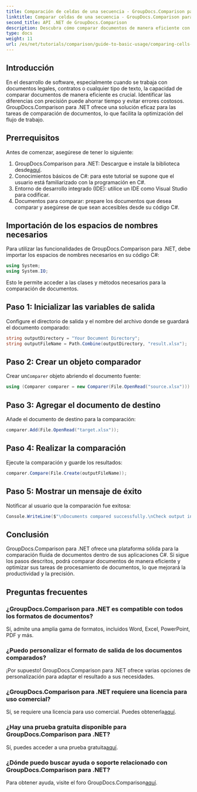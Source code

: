 ```yaml
---
title: Comparación de celdas de una secuencia - GroupDocs.Comparison para .NET
linktitle: Comparar celdas de una secuencia - GroupDocs.Comparison para .NET
second_title: API .NET de GroupDocs.Comparison
description: Descubra cómo comparar documentos de manera eficiente con GroupDocs.Comparison para .NET. Esta guía completa le muestra cómo importar espacios de nombres, inicializar variables de comparación y realizar comparaciones de documentos paso a paso.
type: docs
weight: 11
url: /es/net/tutorials/comparison/guide-to-basic-usage/comparing-cells-from-stream/
---
```

## Introducción

En el desarrollo de software, especialmente cuando se trabaja con documentos legales, contratos o cualquier tipo de texto, la capacidad de comparar documentos de manera eficiente es crucial. Identificar las diferencias con precisión puede ahorrar tiempo y evitar errores costosos. GroupDocs.Comparison para .NET ofrece una solución eficaz para las tareas de comparación de documentos, lo que facilita la optimización del flujo de trabajo.

## Prerrequisitos

Antes de comenzar, asegúrese de tener lo siguiente:

1.  GroupDocs.Comparison para .NET: Descargue e instale la biblioteca desde[aquí](https://releases.groupdocs.com/comparison/net/).
2. Conocimientos básicos de C#: para este tutorial se supone que el usuario está familiarizado con la programación en C#.
3. Entorno de desarrollo integrado (IDE): utilice un IDE como Visual Studio para codificar.
4. Documentos para comparar: prepare los documentos que desea comparar y asegúrese de que sean accesibles desde su código C#.

## Importación de los espacios de nombres necesarios

Para utilizar las funcionalidades de GroupDocs.Comparison para .NET, debe importar los espacios de nombres necesarios en su código C#:

```csharp
using System;
using System.IO;
```

Esto le permite acceder a las clases y métodos necesarios para la comparación de documentos.

## Paso 1: Inicializar las variables de salida

Configure el directorio de salida y el nombre del archivo donde se guardará el documento comparado:

```csharp
string outputDirectory = "Your Document Directory";
string outputFileName = Path.Combine(outputDirectory, "result.xlsx");
```

## Paso 2: Crear un objeto comparador

 Crear un`Comparer` objeto abriendo el documento fuente:

```csharp
using (Comparer comparer = new Comparer(File.OpenRead("source.xlsx")))
```

## Paso 3: Agregar el documento de destino

Añade el documento de destino para la comparación:

```csharp
comparer.Add(File.OpenRead("target.xlsx"));
```

## Paso 4: Realizar la comparación

Ejecute la comparación y guarde los resultados:

```csharp
comparer.Compare(File.Create(outputFileName));
```

## Paso 5: Mostrar un mensaje de éxito

Notificar al usuario que la comparación fue exitosa:

```csharp
Console.WriteLine($"\nDocuments compared successfully.\nCheck output in {outputDirectory}.");
```

## Conclusión

GroupDocs.Comparison para .NET ofrece una plataforma sólida para la comparación fluida de documentos dentro de sus aplicaciones C#. Si sigue los pasos descritos, podrá comparar documentos de manera eficiente y optimizar sus tareas de procesamiento de documentos, lo que mejorará la productividad y la precisión.

## Preguntas frecuentes

### ¿GroupDocs.Comparison para .NET es compatible con todos los formatos de documentos?

Sí, admite una amplia gama de formatos, incluidos Word, Excel, PowerPoint, PDF y más.

### ¿Puedo personalizar el formato de salida de los documentos comparados?

¡Por supuesto! GroupDocs.Comparison para .NET ofrece varias opciones de personalización para adaptar el resultado a sus necesidades.

### ¿GroupDocs.Comparison para .NET requiere una licencia para uso comercial?

 Sí, se requiere una licencia para uso comercial. Puedes obtenerla[aquí](https://purchase.groupdocs.com/buy).

### ¿Hay una prueba gratuita disponible para GroupDocs.Comparison para .NET?

 Sí, puedes acceder a una prueba gratuita[aquí](https://releases.groupdocs.com/).

### ¿Dónde puedo buscar ayuda o soporte relacionado con GroupDocs.Comparison para .NET?

Para obtener ayuda, visite el foro GroupDocs.Comparison[aquí](https://forum.groupdocs.com/c/comparison/12).